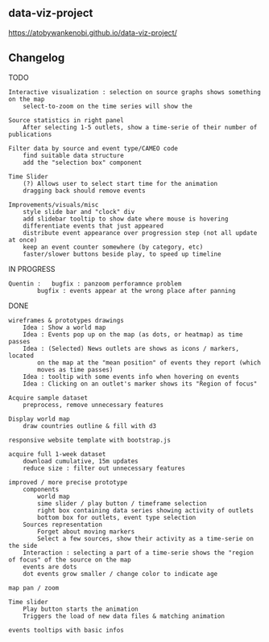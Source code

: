 ## data-viz-project

https://atobywankenobi.github.io/data-viz-project/

## Changelog

TODO 
		
	Interactive visualization : selection on source graphs shows something on the map
		select-to-zoom on the time series will show the 
	
	Source statistics in right panel
		After selecting 1-5 outlets, show a time-serie of their number of publications
		
	Filter data by source and event type/CAMEO code
		find suitable data structure
		add the "selection box" component
	
	Time Slider
		(?) Allows user to select start time for the animation
		dragging back should remove events
		
	Improvements/visuals/misc
		style slide bar and "clock" div
		add slidebar tooltip to show date where mouse is hovering
		differentiate events that just appeared
		distribute event appearance over progression step (not all update at once)
		keep an event counter somewhere (by category, etc)
		faster/slower buttons beside play, to speed up timeline
	

IN PROGRESS 

	Quentin : 	bugfix : panzoom perforamnce problem
			bugfix : events appear at the wrong place after panning

DONE 

	wireframes & prototypes drawings		
		Idea : Show a world map
		Idea : Events pop up on the map (as dots, or heatmap) as time passes
		Idea : (Selected) News outlets are shows as icons / markers, located 
			on the map at the "mean position" of events they report (which
			moves as time passes)
		Idea : tooltip with some events info when hovering on events
		Idea : Clicking on an outlet's marker shows its "Region of focus" 

	Acquire sample dataset 
		preprocess, remove unnecessary features
		
	Display world map
		draw countries outline & fill with d3
		
	responsive website template with bootstrap.js	
	
	acquire full 1-week dataset
		download cumulative, 15m updates
		reduce size : filter out unnecessary features
		
	improved / more precise prototype
		components 
			world map
		  	sime slider / play button / timeframe selection
		  	right box containing data series showing activity of outlets
		  	bottom box for outlets, event type selection
		Sources representation
			Forget about moving markers
			Select a few sources, show their activity as a time-serie on the side
		Interaction : selecting a part of a time-serie shows the "region of focus" of the source on the map
		events are dots		
		dot events grow smaller / change color to indicate age
	
	map pan / zoom
	
	Time slider
		Play button starts the animation
		Triggers the load of new data files & matching animation
	
	events tooltips with basic infos
		
		
		


